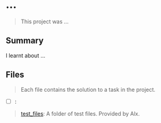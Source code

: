 # ...

> This project was ...

## Summary

I learnt about ...

## Files

> Each file contains the solution to a task in the project.

- [ ] []():

> [test_files](): A folder of test files. Provided by Alx.
